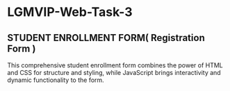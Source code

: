 # LGMVIP-Web-Task-3
## STUDENT ENROLLMENT FORM( Registration Form )
This comprehensive student enrollment form combines the power of HTML and CSS for structure and styling, while JavaScript brings interactivity and dynamic functionality to the form.
